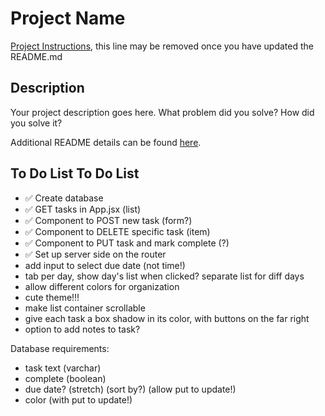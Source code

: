 # Project Name

[Project Instructions](./INSTRUCTIONS.md), this line may be removed once you have updated the README.md

## Description

Your project description goes here. What problem did you solve? How did you solve it?

Additional README details can be found [here](https://github.com/PrimeAcademy/readme-template/blob/master/README.md).

## To Do List To Do List
  - ✅ Create database
  - ✅ GET tasks in App.jsx (list)
  - ✅ Component to POST new task (form?)
  - ✅ Component to DELETE specific task (item)
  - ✅ Component to PUT task and mark complete (?)
  - ✅ Set up server side on the router
  - add input to select due date (not time!)
  - tab per day, show day's list when clicked? separate list for diff days
  - allow different colors for organization
  - cute theme!!!
  - make list container scrollable
  - give each task a box shadow in its color, with buttons on the far right
  - option to add notes to task?
  
  
  Database requirements:
  - task text (varchar)
  - complete (boolean)
  - due date? (stretch) (sort by?) (allow put to update!)
  - color (with put to update!)


